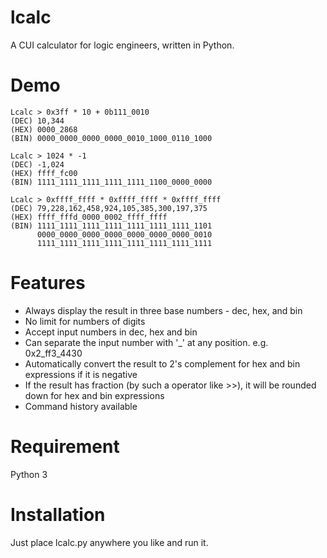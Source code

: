 # lcalc
A CUI calculator for logic engineers, written in Python.

# Demo

```
Lcalc > 0x3ff * 10 + 0b111_0010
(DEC) 10,344
(HEX) 0000_2868
(BIN) 0000_0000_0000_0000_0010_1000_0110_1000

Lcalc > 1024 * -1
(DEC) -1,024
(HEX) ffff_fc00
(BIN) 1111_1111_1111_1111_1111_1100_0000_0000

Lcalc > 0xffff_ffff * 0xffff_ffff * 0xffff_ffff
(DEC) 79,228,162,458,924,105,385,300,197,375
(HEX) ffff_fffd_0000_0002_ffff_ffff
(BIN) 1111_1111_1111_1111_1111_1111_1111_1101
      0000_0000_0000_0000_0000_0000_0000_0010
      1111_1111_1111_1111_1111_1111_1111_1111
```

# Features
* Always display the result in three base numbers - dec, hex, and bin
* No limit for numbers of digits
* Accept input numbers in dec, hex and bin
* Can separate the input number with '\_' at any position. e.g. 0x2_ff3_4430
* Automatically convert the result to 2's complement for hex and bin expressions if it is negative
* If the result has fraction (by such a operator like >>), it will be rounded down for hex and bin expressions
* Command history available

# Requirement
Python 3

# Installation
Just place lcalc.py anywhere you like and run it.




